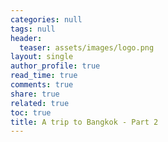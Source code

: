 ```yaml
---
categories: null
tags: null
header:
  teaser: assets/images/logo.png
layout: single
author_profile: true
read_time: true
comments: true
share: true
related: true
toc: true
title: A trip to Bangkok - Part 2
---
```


